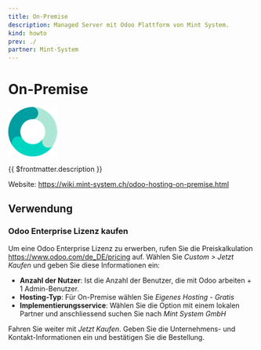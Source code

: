 ```yaml
---
title: On-Premise
description: Managed Server mit Odoo Plattform von Mint System.
kind: howto
prev: ./
partner: Mint-System
---
```


# On-Premise

![](attachments/mint-system-favicon.png)

{{ $frontmatter.description }}

Website: <https://wiki.mint-system.ch/odoo-hosting-on-premise.html>

## Verwendung

### Odoo Enterprise Lizenz kaufen

Um eine Odoo Enterprise Lizenz zu erwerben, rufen Sie die Preiskalkulation <https://www.odoo.com/de_DE/pricing> auf. Wählen Sie _Custom > Jetzt Kaufen_ und geben Sie diese Informationen ein:

- **Anzahl der Nutzer**: Ist die Anzahl der Benutzer, die mit Odoo arbeiten + 1 Admin-Benutzer.
- **Hosting-Typ**: Für On-Premise wählen Sie _Eigenes Hosting - Gratis_
- **Implementierungsservice**: Wählen Sie die Option mit einem lokalen Partner und anschliessend suchen Sie nach _Mint System GmbH_

Fahren Sie weiter mit _Jetzt Kaufen_. Geben Sie die Unternehmens- und Kontakt-Informationen ein und bestätigen Sie die Bestellung.
